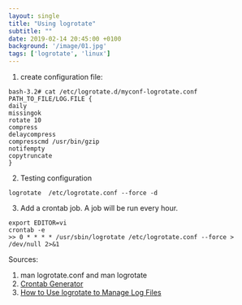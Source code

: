 ```yaml
---
layout: single
title: "Using logrotate"
subtitle: ""
date: 2019-02-14 20:45:00 +0100
background: '/image/01.jpg'
tags: ['logrotate', 'linux']
---
```


1. create configuration file:
````
bash-3.2# cat /etc/logrotate.d/myconf-logrotate.conf
PATH_TO_FILE/LOG.FILE {
daily
missingok
rotate 10
compress
delaycompress
compresscmd /usr/bin/gzip
notifempty
copytruncate
}
````

2. Testing configuration
````
logrotate  /etc/logrotate.conf --force -d 
````

3. Add a crontab job. A job will be run every hour. 
````
export EDITOR=vi
crontab -e
>> 0 * * * * /usr/sbin/logrotate /etc/logrotate.conf --force > /dev/null 2>&1
````

Sources:

1. man logrotate.conf and man logrotate
2. [Crontab Generator](https://crontab-generator.org/)
3. [How to Use logrotate to Manage Log Files](https://www.linode.com/docs/uptime/logs/use-logrotate-to-manage-log-files/)

